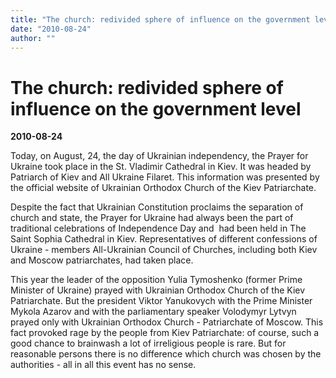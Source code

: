 ```yaml
---
title: "The church: redivided sphere of influence on the government level"
date: "2010-08-24"
author: ""
---
```


# The church: redivided sphere of influence on the government level

**2010-08-24** 

Today, on August, 24, the day of Ukrainian independency, the Prayer for Ukraine took place in the St. Vladimir Cathedral in Kiev. It was headed by Patriarch of Kiev and All Ukraine Filaret. This information was presented by the official website of Ukrainian Orthodox Church of the Kiev Patriarchate.

Despite the fact that Ukrainian Constitution proclaims the separation of church and state, the Prayer for Ukraine had always been the part of traditional celebrations of Independence Day and  had been held in The Saint Sophia Cathedral in Kiev. Representatives of different confessions of Ukraine - members All-Ukrainian Council of Churches, including both Kiev and Moscow patriarchates, had taken place.

This year the leader of the opposition Yulia Tymoshenko (former Prime Minister of Ukraine) prayed with Ukrainian Orthodox Church of the Kiev Patriarchate. But the president Viktor Yanukovych with the Prime Minister Mykola Azarov and with the parliamentary speaker Volodymyr Lytvyn prayed only with Ukrainian Orthodox Church - Patriarchate of Moscow. This fact provoked rage by the people from Kiev Patriarchate: of course, such a good chance to brainwash a lot of irreligious people is rare. But for reasonable persons there is no difference which church was chosen by the authorities - all in all this event has no sense.